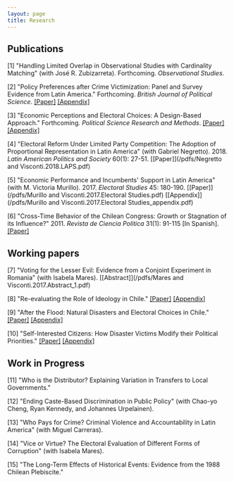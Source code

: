 ```yaml
---
layout: page
title: Research
---
```


## Publications

[1] "Handling Limited Overlap in Observational Studies with Cardinality Matching" (with José R. Zubizarreta). Forthcoming. *Observational Studies*.

[2] "Policy Preferences after Crime Victimization: Panel and Survey Evidence from Latin America." Forthcoming. *British Journal of Political Science*. [[Paper]](/pdfs/Visconti.2018.Crime.pdf) [[Appendix]](/pdfs/Visconti.2018.Crime_appendix.pdf)

[3] "Economic Perceptions and Electoral Choices: A Design-Based Approach." Forthcoming. *Political Science Research and Methods*. [[Paper]](/pdfs/Visconti.2017.PSRM.pdf) [[Appendix]](/pdfs/Visconti.2017.PSRM_appendix.pdf)

[4] "Electoral Reform Under Limited Party Competition: The Adoption of Proportional Representation in Latin America" (with Gabriel Negretto). 2018. *Latin American Politics and Society* 60(1): 27-51. [[Paper]](/pdfs/Negretto and Visconti.2018.LAPS.pdf)

[5] "Economic Performance and Incumbents' Support in Latin America" (with M. Victoria Murillo). 2017. *Electoral Studies* 45: 180-190. [[Paper]](/pdfs/Murillo and Visconti.2017.Electoral Studies.pdf) [[Appendix]](/pdfs/Murillo and Visconti.2017.Electoral Studies_appendix.pdf) 

[6] "Cross-Time Behavior of the Chilean Congress: Growth or Stagnation of its Influence?" 2011. *Revista de Ciencia Politica* 31(1): 91-115 [In Spanish]. 
[[Paper]](/pdfs/Visconti.2011.RCP.pdf)

## Working papers

[7] "Voting for the Lesser Evil: Evidence from a Conjoint Experiment in Romania" (with Isabela Mares). [[Abstract]](/pdfs/Mares and Visconti.2017.Abstract_1.pdf)

[8] "Re-evaluating the Role of Ideology in Chile." [[Paper]](/pdfs/Visconti.2018.Chile_ideology.pdf) [[Appendix]](/pdfs/Visconti.2018.Chile_ideology_appendix.pdf)

[9] "After the Flood: Natural Disasters and Electoral Choices in Chile."  [[Paper]](/pdfs/Visconti.2018.Floods.pdf) [[Appendix]](/pdfs/Visconti.2018.Floods_appendix.pdf)

[10] "Self-Interested Citizens: How Disaster Victims Modify their Political Priorities."
[[Paper]](/pdfs/Visconti.2018.Priorities.pdf) [[Appendix]](/pdfs/Visconti.2018.Priorities_appendix.pdf)

## Work in Progress

[11] "Who is the Distributor? Explaining Variation in Transfers to Local Governments."

[12] "Ending Caste-Based Discrimination in Public Policy" (with Chao-yo Cheng, Ryan Kennedy, and Johannes
Urpelainen).

[13] "Who Pays for Crime? Criminal Violence and Accountability in Latin America" (with Miguel Carreras).

[14] "Vice or Virtue? The Electoral Evaluation of Different Forms of Corruption" (with Isabela Mares).

[15] "The Long-Term Effects of Historical Events: Evidence from the 1988 Chilean Plebiscite."
